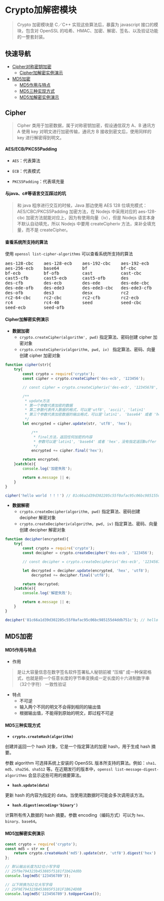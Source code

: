 # Crypto加解密模块

> Crypto 加密模块是 C／C++ 实现这些算法后，暴露为 javascript 接口的模块，包含对 OpenSSL 的哈希、HMAC、加密、解密、签名、以及验证功能的一整套封装。

## 快速导航

- [Cipher对称密钥加密](#Cipher)
    - [Cipher加解密实例演示](#Cipher加解密实例演示)
- [MD5加密](#MD5加密)
    - [MD5作用与特点](#MD5作用与特点)
    - [MD5三种实现方式](#MD5三种实现方式)
    - [MD5加解密实例演示](#MD5加解密实例演示)

## Cipher

> Cipher 类用于加密数据，属于对称密钥加密，假设通信双方 A、B 通讯方 A 使用 key 对明文进行加密传输，通讯方 B 接收到密文后，使用同样的 key 进行解密得到明文。

#### AES/ECB/PKCS5Padding

* ```AES```：代表算法

* ```ECB```：代表模式

* ```PKCS5Padding```：代表填充量


#### 与java、c#等语言交互踩过的坑

> 和 java 程序进行交互的时候，Java 那边使用 AES 128 位填充模式：AES/CBC/PKCS5Padding 加密方法，在 Nodejs 中采用对应的 aes-128-cbc 加密方法就能对应上，因为有使用向量（iv），但是 Nodejs 语言本身不默认自动填充，所以 Nodejs 中要用 createCipheriv 方法，来补全填充量，而不是 createCipher。

#### 查看系统所支持的算法

使用 ```openssl list-cipher-algorithms``` 可以查看系统所支持的算法 

<pre>
aes-128-cbc    aes-128-ecb    aes-192-cbc    aes-192-ecb    aes-256-cbc
aes-256-ecb    base64         bf             bf-cbc         bf-cfb
bf-ecb         bf-ofb         cast           cast-cbc       cast5-cbc
cast5-cfb      cast5-ecb      cast5-ofb      des            des-cbc
des-cfb        des-ecb        des-ede        des-ede-cbc    des-ede-cfb
des-ede-ofb    des-ede3       des-ede3-cbc   des-ede3-cfb   des-ede3-ofb
des-ofb        des3           desx           rc2            rc2-40-cbc
rc2-64-cbc     rc2-cbc        rc2-cfb        rc2-ecb        rc2-ofb
rc4            rc4-40         seed           seed-cbc       seed-cfb
seed-ecb       seed-ofb
</pre>

#### Cipher加解密实例演示

- **数据加密**
    * ```crypto.createCipher(algorithm', pwd)``` 指定算法、密码创建 cipher 加密对象
    * ```crypto.createCipheriv(algorithm, pwd, iv) ``` 指定算法、密码、向量创建 cipher 加密对象

```js
function cipher(str){
    try{
        const crypto = require('crypto');
        const cipher = crypto.createCipher('des-ecb', '123456');

        // const cipher = crypto.createCipheriv('des-ecb', '12345678', ''); 与其他语言加密采用这种写法

        /**
         * update方法
         * 第一个参数代表加密的数据
         * 第二参数代表传入数据的格式，可以是'utf8', 'ascii', 'latin1'
         * 第三个参数代表加密数据的输出格式，可以是'latin1'， 'base64' 或者 'hex'。没有执行则返回Buffer
         */
        let encrypted = cipher.update(str, 'utf8', 'hex');

            /**
             * final方法，返回任何加密的内容
             * 参数可以是'latin1', 'base64' 或者 'hex'，没有指定返回Buffer
             */
            encrypted += cipher.final('hex');

        return encrypted;
    }catch(e){
        console.log('加密失败');

        return e.message || e;
    } 
}

cipher('hello world ！！！') // 81c66a1d39d302205c55f0afac95c06bc985155d4ddb751c
```

- **数据解密**
    * ```crypto.createDecipher(algorithm, pwd)``` 指定算法、密码创建 decipher 解密对象
    * ```crypto.createDecipheriv(algorithm, pwd, iv)``` 指定算法、密码、向量创建 decipher 解密对象

```js
function decipher(encrypted){
    try{
        const crypto = require('crypto');
        const decipher = crypto.createDecipher('des-ecb', '123456');

        // const decipher = crypto.createDecipheriv('des-ecb', '12345678', '');

        let decrypted = decipher.update(encrypted, 'hex', 'utf8');
            decrypted += decipher.final('utf8');

        return decrypted;
    }catch(e){
        console.log('解密失败');

        return e.message || e;
    }
}

decipher('81c66a1d39d302205c55f0afac95c06bc985155d4ddb751c'); // hello world ！！！
```

## MD5加密

#### MD5作用与特点

* 作用

> 是让大容量信息在数字签名软件签署私人秘钥前被 “压缩” 成一种保密格式，也就是把一个任意长度的字节串变换成一定长度的十六进制数字串（32个字符）
一致性验证

* 特点
    * 不可逆
    * 输入两个不同的明文不会得到相同的输出值
    * 根据输出值，不能得到原始的明文，即过程不可逆

#### MD5三种实现方式

- **```crypto.createHash(algorithm)```**

创建并返回一个 hash 对象，它是一个指定算法的加密 hash，用于生成 hash 摘要。

参数 algorithm 可选择系统上安装的 OpenSSL 版本所支持的算法。例如：```sha1、md5、sha256、sha512``` 等。在近期发行的版本中，```openssl list-message-digest-algorithms``` 会显示这些可用的摘要算法。

- **```hash.update(data)```**

更新 hash 的内容为指定的 data。当使用流数据时可能会多次调用该方法。

- **```hash.digest(encoding='binary')```**

计算所有传入数据的 hash 摘要。参数 encoding（编码方式）可以为 ```hex、binary、base64```。

#### MD5加解密实例演示

```js
const crypto = require('crypto');
const md5 = str => {
    return crypto.createHash('md5').update(str, 'utf8').digest('hex')
};

// 默认输出长度为32位小写字母
// 25f9e794323b453885f5181f1b624d0b
console.log(md5('123456789')); 

// 以下转换为32位大写字母
// 25F9E794323B453885F5181F1B624D0B
console.log(md5('123456789').toUpperCase()); 
```
